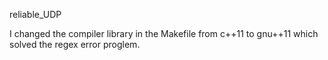 reliable_UDP

I changed the compiler library in the Makefile from c++11 to gnu++11 which solved the regex error proglem.
